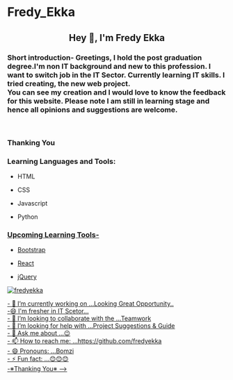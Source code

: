 # Fredy_Ekka
<h2 align="center">Hey 👋, I'm Fredy Ekka</h2>
<p><h3>Short introduction- Greetings, I hold the post graduation degree.I'm non IT background and new to this profession. I want to switch job in the IT Sector. Currently learning IT skills. I tried creating, the new web project. <br>You can see my creation and I would love to know the feedback for this website. Please note I am still in learning stage and hence all opinions and suggestions are welcome.</p></h3><br>
<h3>Thanking You</h3>


<h3 align="left">Learning Languages and Tools:</h3>
<ul>
<li>HTML</li>
</ul>
<ul>
<li>CSS</li>
</ul>
<ul>
<li>Javascript</li>
</ul>
<ul>
<li>Python</li>
</ul>
<u>
<h3 align="left">Upcoming Learning Tools-</h3>
<ul>
<li>Bootstrap</li>
</ul>
<ul>
<li>React</li>
</ul>
<ul>
<li>jQuery</li>
</ul>
<p><img align="center" src="https://github-readme-stats.vercel.app/api/top-langs?username=fredyekka&show_icons=true&locale=en&layout=compact" alt="fredyekka" /></p>
- 🔭 I’m currently working on ...Looking Great Opportunity..<br>
  -😄 I'm fresher in IT Scetor...<br>
- 👯 I’m looking to collaborate with the ...Teamwork<br>
- 🤔 I’m looking for help with ...Project Suggestions & Guide <br>
- 💬 Ask me about ...😉<br>
- 📫 How to reach me: ...https://github.com/fredyekka<br>
- 😄 Pronouns: ...Bomzi<br>
- ⚡ Fun fact: ...😊😊😊<br>
-※Thanking You※
-->
